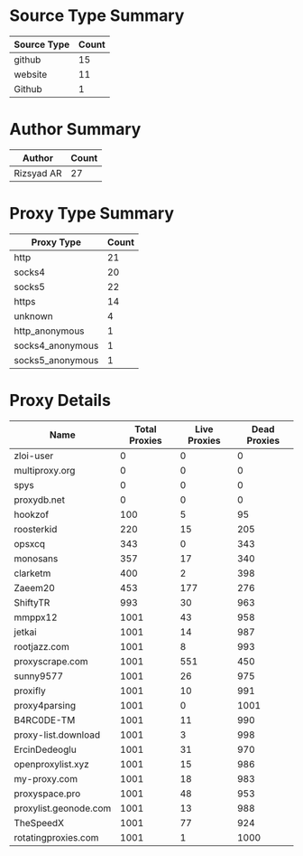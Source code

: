 # Source Type Summary

| Source Type | Count |
|-------------|-------|
| github | 15 |
| website | 11 |
| Github | 1 |


# Author Summary

| Author | Count |
|--------|-------|
| Rizsyad AR | 27 |


# Proxy Type Summary

| Proxy Type | Count |
|------------|-------|
| http | 21 |
| socks4 | 20 |
| socks5 | 22 |
| https | 14 |
| unknown | 4 |
| http_anonymous | 1 |
| socks4_anonymous | 1 |
| socks5_anonymous | 1 |


# Proxy Details

| Name | Total Proxies | Live Proxies | Dead Proxies |
|------|---------------|--------------|---------------|
| zloi-user | 0 | 0 | 0 |
| multiproxy.org | 0 | 0 | 0 |
| spys | 0 | 0 | 0 |
| proxydb.net | 0 | 0 | 0 |
| hookzof | 100 | 5 | 95 |
| roosterkid | 220 | 15 | 205 |
| opsxcq | 343 | 0 | 343 |
| monosans | 357 | 17 | 340 |
| clarketm | 400 | 2 | 398 |
| Zaeem20 | 453 | 177 | 276 |
| ShiftyTR | 993 | 30 | 963 |
| mmppx12 | 1001 | 43 | 958 |
| jetkai | 1001 | 14 | 987 |
| rootjazz.com | 1001 | 8 | 993 |
| proxyscrape.com | 1001 | 551 | 450 |
| sunny9577 | 1001 | 26 | 975 |
| proxifly | 1001 | 10 | 991 |
| proxy4parsing | 1001 | 0 | 1001 |
| B4RC0DE-TM | 1001 | 11 | 990 |
| proxy-list.download | 1001 | 3 | 998 |
| ErcinDedeoglu | 1001 | 31 | 970 |
| openproxylist.xyz | 1001 | 15 | 986 |
| my-proxy.com | 1001 | 18 | 983 |
| proxyspace.pro | 1001 | 48 | 953 |
| proxylist.geonode.com | 1001 | 13 | 988 |
| TheSpeedX | 1001 | 77 | 924 |
| rotatingproxies.com | 1001 | 1 | 1000 |

